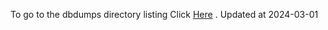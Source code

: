 To go to the dbdumps directory listing Click [Here](https://ipfs.io/ipfs/bafkreidc3gmkqch6eontluwjhxltzqxgr47vmomchdeoxeaoy6skftlc6i) . Updated at 2024-03-01